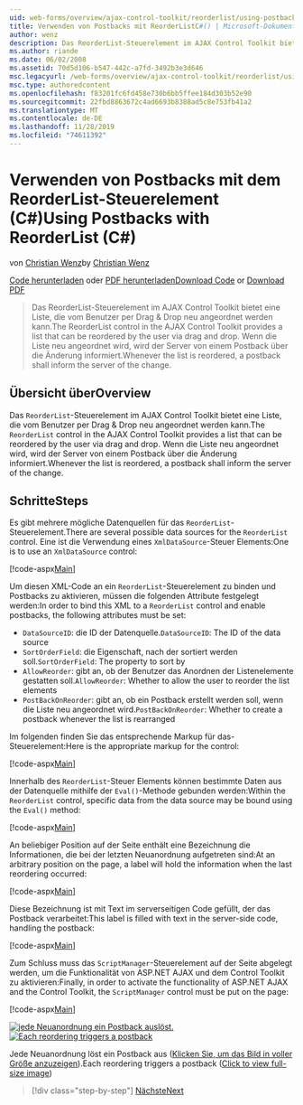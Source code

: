 ```yaml
---
uid: web-forms/overview/ajax-control-toolkit/reorderlist/using-postbacks-with-reorderlist-cs
title: Verwenden von Postbacks mit ReorderListC#() | Microsoft-Dokumentation
author: wenz
description: Das ReorderList-Steuerelement im AJAX Control Toolkit bietet eine Liste, die vom Benutzer per Drag & Drop neu angeordnet werden kann. Wenn die Liste neu angeordnet ist, wird ein Po...
ms.author: riande
ms.date: 06/02/2008
ms.assetid: 70d5d106-b547-442c-a7fd-3492b3e3d646
msc.legacyurl: /web-forms/overview/ajax-control-toolkit/reorderlist/using-postbacks-with-reorderlist-cs
msc.type: authoredcontent
ms.openlocfilehash: f83201fc6fd458e730b6bb5ffee184d303b52e90
ms.sourcegitcommit: 22fbd8863672c4ad6693b8388ad5c8e753fb41a2
ms.translationtype: MT
ms.contentlocale: de-DE
ms.lasthandoff: 11/28/2019
ms.locfileid: "74611392"
---
```

# <a name="using-postbacks-with-reorderlist-c"></a><span data-ttu-id="a822d-104">Verwenden von Postbacks mit dem ReorderList-Steuerelement (C#)</span><span class="sxs-lookup"><span data-stu-id="a822d-104">Using Postbacks with ReorderList (C#)</span></span>

<span data-ttu-id="a822d-105">von [Christian Wenz](https://github.com/wenz)</span><span class="sxs-lookup"><span data-stu-id="a822d-105">by [Christian Wenz](https://github.com/wenz)</span></span>

<span data-ttu-id="a822d-106">[Code herunterladen](https://download.microsoft.com/download/9/3/f/93f8daea-bebd-4821-833b-95205389c7d0/ReorderList4.cs.zip) oder [PDF herunterladen](https://download.microsoft.com/download/2/d/c/2dc10e34-6983-41d4-9c08-f78f5387d32b/reorderlist4CS.pdf)</span><span class="sxs-lookup"><span data-stu-id="a822d-106">[Download Code](https://download.microsoft.com/download/9/3/f/93f8daea-bebd-4821-833b-95205389c7d0/ReorderList4.cs.zip) or [Download PDF](https://download.microsoft.com/download/2/d/c/2dc10e34-6983-41d4-9c08-f78f5387d32b/reorderlist4CS.pdf)</span></span>

> <span data-ttu-id="a822d-107">Das ReorderList-Steuerelement im AJAX Control Toolkit bietet eine Liste, die vom Benutzer per Drag & Drop neu angeordnet werden kann.</span><span class="sxs-lookup"><span data-stu-id="a822d-107">The ReorderList control in the AJAX Control Toolkit provides a list that can be reordered by the user via drag and drop.</span></span> <span data-ttu-id="a822d-108">Wenn die Liste neu angeordnet wird, wird der Server von einem Postback über die Änderung informiert.</span><span class="sxs-lookup"><span data-stu-id="a822d-108">Whenever the list is reordered, a postback shall inform the server of the change.</span></span>

## <a name="overview"></a><span data-ttu-id="a822d-109">Übersicht über</span><span class="sxs-lookup"><span data-stu-id="a822d-109">Overview</span></span>

<span data-ttu-id="a822d-110">Das `ReorderList`-Steuerelement im AJAX Control Toolkit bietet eine Liste, die vom Benutzer per Drag & Drop neu angeordnet werden kann.</span><span class="sxs-lookup"><span data-stu-id="a822d-110">The `ReorderList` control in the AJAX Control Toolkit provides a list that can be reordered by the user via drag and drop.</span></span> <span data-ttu-id="a822d-111">Wenn die Liste neu angeordnet wird, wird der Server von einem Postback über die Änderung informiert.</span><span class="sxs-lookup"><span data-stu-id="a822d-111">Whenever the list is reordered, a postback shall inform the server of the change.</span></span>

## <a name="steps"></a><span data-ttu-id="a822d-112">Schritte</span><span class="sxs-lookup"><span data-stu-id="a822d-112">Steps</span></span>

<span data-ttu-id="a822d-113">Es gibt mehrere mögliche Datenquellen für das `ReorderList`-Steuerelement.</span><span class="sxs-lookup"><span data-stu-id="a822d-113">There are several possible data sources for the `ReorderList` control.</span></span> <span data-ttu-id="a822d-114">Eine ist die Verwendung eines `XmlDataSource`-Steuer Elements:</span><span class="sxs-lookup"><span data-stu-id="a822d-114">One is to use an `XmlDataSource` control:</span></span>

[!code-aspx[Main](using-postbacks-with-reorderlist-cs/samples/sample1.aspx)]

<span data-ttu-id="a822d-115">Um diesen XML-Code an ein `ReorderList`-Steuerelement zu binden und Postbacks zu aktivieren, müssen die folgenden Attribute festgelegt werden:</span><span class="sxs-lookup"><span data-stu-id="a822d-115">In order to bind this XML to a `ReorderList` control and enable postbacks, the following attributes must be set:</span></span>

- <span data-ttu-id="a822d-116">`DataSourceID`: die ID der Datenquelle.</span><span class="sxs-lookup"><span data-stu-id="a822d-116">`DataSourceID`: The ID of the data source</span></span>
- <span data-ttu-id="a822d-117">`SortOrderField`: die Eigenschaft, nach der sortiert werden soll.</span><span class="sxs-lookup"><span data-stu-id="a822d-117">`SortOrderField`: The property to sort by</span></span>
- <span data-ttu-id="a822d-118">`AllowReorder`: gibt an, ob der Benutzer das Anordnen der Listenelemente gestatten soll.</span><span class="sxs-lookup"><span data-stu-id="a822d-118">`AllowReorder`: Whether to allow the user to reorder the list elements</span></span>
- <span data-ttu-id="a822d-119">`PostBackOnReorder`: gibt an, ob ein Postback erstellt werden soll, wenn die Liste neu angeordnet wird.</span><span class="sxs-lookup"><span data-stu-id="a822d-119">`PostBackOnReorder`: Whether to create a postback whenever the list is rearranged</span></span>

<span data-ttu-id="a822d-120">Im folgenden finden Sie das entsprechende Markup für das-Steuerelement:</span><span class="sxs-lookup"><span data-stu-id="a822d-120">Here is the appropriate markup for the control:</span></span>

[!code-aspx[Main](using-postbacks-with-reorderlist-cs/samples/sample2.aspx)]

<span data-ttu-id="a822d-121">Innerhalb des `ReorderList`-Steuer Elements können bestimmte Daten aus der Datenquelle mithilfe der `Eval()`-Methode gebunden werden:</span><span class="sxs-lookup"><span data-stu-id="a822d-121">Within the `ReorderList` control, specific data from the data source may be bound using the `Eval()` method:</span></span>

[!code-aspx[Main](using-postbacks-with-reorderlist-cs/samples/sample3.aspx)]

<span data-ttu-id="a822d-122">An beliebiger Position auf der Seite enthält eine Bezeichnung die Informationen, die bei der letzten Neuanordnung aufgetreten sind:</span><span class="sxs-lookup"><span data-stu-id="a822d-122">At an arbitrary position on the page, a label will hold the information when the last reordering occurred:</span></span>

[!code-aspx[Main](using-postbacks-with-reorderlist-cs/samples/sample4.aspx)]

<span data-ttu-id="a822d-123">Diese Bezeichnung ist mit Text im serverseitigen Code gefüllt, der das Postback verarbeitet:</span><span class="sxs-lookup"><span data-stu-id="a822d-123">This label is filled with text in the server-side code, handling the postback:</span></span>

[!code-aspx[Main](using-postbacks-with-reorderlist-cs/samples/sample5.aspx)]

<span data-ttu-id="a822d-124">Zum Schluss muss das `ScriptManager`-Steuerelement auf der Seite abgelegt werden, um die Funktionalität von ASP.NET AJAX und dem Control Toolkit zu aktivieren:</span><span class="sxs-lookup"><span data-stu-id="a822d-124">Finally, in order to activate the functionality of ASP.NET AJAX and the Control Toolkit, the `ScriptManager` control must be put on the page:</span></span>

[!code-aspx[Main](using-postbacks-with-reorderlist-cs/samples/sample6.aspx)]

<span data-ttu-id="a822d-125">[![jede Neuanordnung ein Postback auslöst.](using-postbacks-with-reorderlist-cs/_static/image2.png)](using-postbacks-with-reorderlist-cs/_static/image1.png)</span><span class="sxs-lookup"><span data-stu-id="a822d-125">[![Each reordering triggers a postback](using-postbacks-with-reorderlist-cs/_static/image2.png)](using-postbacks-with-reorderlist-cs/_static/image1.png)</span></span>

<span data-ttu-id="a822d-126">Jede Neuanordnung löst ein Postback aus ([Klicken Sie, um das Bild in voller Größe anzuzeigen](using-postbacks-with-reorderlist-cs/_static/image3.png)).</span><span class="sxs-lookup"><span data-stu-id="a822d-126">Each reordering triggers a postback ([Click to view full-size image](using-postbacks-with-reorderlist-cs/_static/image3.png))</span></span>

> [!div class="step-by-step"]
> [<span data-ttu-id="a822d-127">Nächste</span><span class="sxs-lookup"><span data-stu-id="a822d-127">Next</span></span>](drag-and-drop-via-reorderlist-cs.md)
